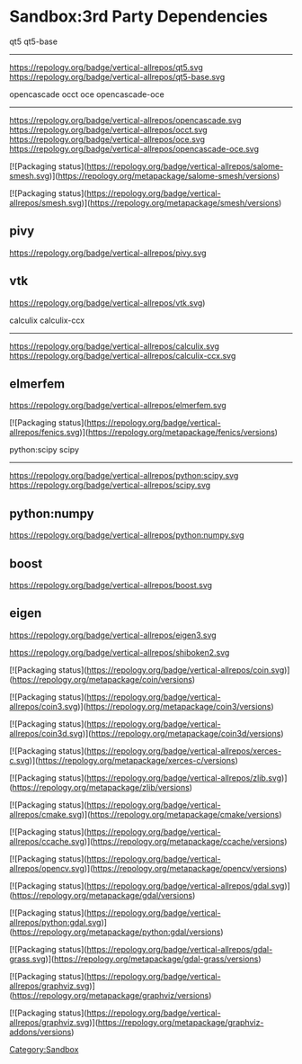 # Sandbox:3rd Party Dependencies

  qt5                                                      qt5-base
  -------------------------------------------------------- -------------------------------------------------------------
  <https://repology.org/badge/vertical-allrepos/qt5.svg>   <https://repology.org/badge/vertical-allrepos/qt5-base.svg>

  opencascade                                                      occt                                                      oce                                                      opencascade-oce
  ---------------------------------------------------------------- --------------------------------------------------------- -------------------------------------------------------- --------------------------------------------------------------------
  <https://repology.org/badge/vertical-allrepos/opencascade.svg>   <https://repology.org/badge/vertical-allrepos/occt.svg>   <https://repology.org/badge/vertical-allrepos/oce.svg>   <https://repology.org/badge/vertical-allrepos/opencascade-oce.svg>

\[!\[Packaging status\](https://repology.org/badge/vertical-allrepos/salome-smesh.svg)\](https://repology.org/metapackage/salome-smesh/versions)

\[!\[Packaging status\](https://repology.org/badge/vertical-allrepos/smesh.svg)\](https://repology.org/metapackage/smesh/versions)

  pivy
  ---------------------------------------------------------
  <https://repology.org/badge/vertical-allrepos/pivy.svg>

  vtk
  ---------------------------------------------------------
  <https://repology.org/badge/vertical-allrepos/vtk.svg>)

  calculix                                                      calculix-ccx
  ------------------------------------------------------------- -----------------------------------------------------------------
  <https://repology.org/badge/vertical-allrepos/calculix.svg>   <https://repology.org/badge/vertical-allrepos/calculix-ccx.svg>

  elmerfem
  -------------------------------------------------------------
  <https://repology.org/badge/vertical-allrepos/elmerfem.svg>

\[!\[Packaging status\](https://repology.org/badge/vertical-allrepos/fenics.svg)\](https://repology.org/metapackage/fenics/versions)

  python:scipy                                                      scipy
  ----------------------------------------------------------------- ----------------------------------------------------------
  <https://repology.org/badge/vertical-allrepos/python:scipy.svg>   <https://repology.org/badge/vertical-allrepos/scipy.svg>

  python:numpy
  -----------------------------------------------------------------
  <https://repology.org/badge/vertical-allrepos/python:numpy.svg>

  boost
  ----------------------------------------------------------
  <https://repology.org/badge/vertical-allrepos/boost.svg>

  eigen
  -----------------------------------------------------------
  <https://repology.org/badge/vertical-allrepos/eigen3.svg>

<https://repology.org/badge/vertical-allrepos/shiboken2.svg>

\[!\[Packaging status\](https://repology.org/badge/vertical-allrepos/coin.svg)\](https://repology.org/metapackage/coin/versions)

\[!\[Packaging status\](https://repology.org/badge/vertical-allrepos/coin3.svg)\](https://repology.org/metapackage/coin3/versions)

\[!\[Packaging status\](https://repology.org/badge/vertical-allrepos/coin3d.svg)\](https://repology.org/metapackage/coin3d/versions)

\[!\[Packaging status\](https://repology.org/badge/vertical-allrepos/xerces-c.svg)\](https://repology.org/metapackage/xerces-c/versions)

\[!\[Packaging status\](https://repology.org/badge/vertical-allrepos/zlib.svg)\](https://repology.org/metapackage/zlib/versions)

\[!\[Packaging status\](https://repology.org/badge/vertical-allrepos/cmake.svg)\](https://repology.org/metapackage/cmake/versions)

\[!\[Packaging status\](https://repology.org/badge/vertical-allrepos/ccache.svg)\](https://repology.org/metapackage/ccache/versions)

\[!\[Packaging status\](https://repology.org/badge/vertical-allrepos/opencv.svg)\](https://repology.org/metapackage/opencv/versions)

\[!\[Packaging status\](https://repology.org/badge/vertical-allrepos/gdal.svg)\](https://repology.org/metapackage/gdal/versions)

\[!\[Packaging status\](https://repology.org/badge/vertical-allrepos/python:gdal.svg)\](https://repology.org/metapackage/python:gdal/versions)

\[!\[Packaging status\](https://repology.org/badge/vertical-allrepos/gdal-grass.svg)\](https://repology.org/metapackage/gdal-grass/versions)

\[!\[Packaging status\](https://repology.org/badge/vertical-allrepos/graphviz.svg)\](https://repology.org/metapackage/graphviz/versions)

\[!\[Packaging status\](https://repology.org/badge/vertical-allrepos/graphviz.svg)\](https://repology.org/metapackage/graphviz-addons/versions)

[Category:Sandbox](Category:Sandbox.md)

